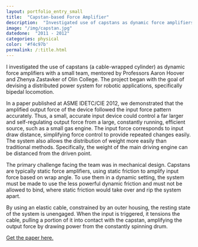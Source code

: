 ```yaml
---
layout: portfolio_entry_small
title:  "Capstan-based Force Amplifier"
description:  "Investigated use of capstans as dynamic force amplifiers and demonstrated a system utilizing an elastic cable constrained by an outer housing"
image: "/img/capstan.jpg"
datedone:  "2011 - 2012"
categories: physical
color: '#f4c97b'
permalink: /:title.html
---
```


I investigated the use of capstans (a cable-wrapped cylinder) as dynamic force amplifiers with a small team, mentored by Professors Aaron Hoover and Zhenya Zastavker of Olin College.  The project began with the goal of devising a distributed power system for robotic applications, specifically bipedal locomotion.  

In a paper published at ASME IDETC/CIE 2012, we demonstrated that the amplified output force of the device followed the input force pattern accurately.  Thus, a small, accurate input device could control a far larger and self-regulating output force from a large, constantly running, efficient source, such as a small gas engine.  The input force corresponds to input draw distance, simplifying force control to provide repeated changes easily.  The system also allows the distribution of weight more easily than traditional methods.  Specifically, the weight of the main driving engine can be distanced from the driven point.  

The primary challenge facing the team was in mechanical design.  Capstans are typically static force amplifiers, using static friction to amplify input force based on wrap angle.  To use them in a dynamic setting, the system must be made to use the less powerful dynamic friction and must not be allowed to bind, where static friction would take over and rip the system apart.  

By using an elastic cable, constrained by an outer housing, the resting state of the system is unengaged.  When the input is triggered, it tensions the cable, pulling a portion of it into contact with the capstan, amplifying the output force by drawing power from the constantly spinning drum.  

[Get the paper here.](/files/Capstan_IDETC.pdf)

